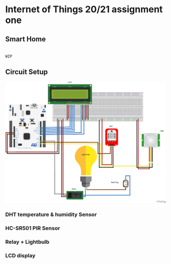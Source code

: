 # Internet of Things 20/21 assignment one


## Smart Home




```

WIP

```

## Circuit Setup 
![Png](./source/circuit_setup/circuit.png)

### DHT temperature & humidity Sensor

###  HC-SR501 PIR Sensor

### Relay + Lightbulb

### LCD display
